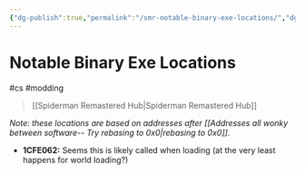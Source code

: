 ```yaml
---
{"dg-publish":true,"permalink":"/smr-notable-binary-exe-locations/","dgHomeLink":true,"dgPassFrontmatter":false}
---
```


# Notable Binary Exe Locations
#cs #modding 
> [[Spiderman Remastered Hub|Spiderman Remastered Hub]]

*Note: these locations are based on addresses after [[Addresses all wonky between software-- Try rebasing to 0x0|rebasing to 0x0]].*

* **1CFE062:** Seems this is likely called when loading (at the very least happens for world loading?)